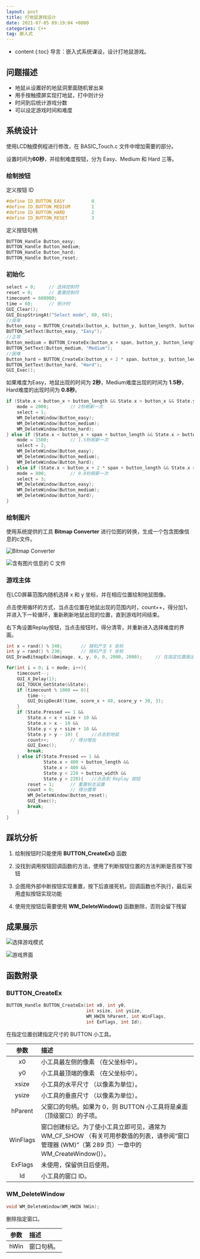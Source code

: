 ```yaml
---
layout: post
title: 打地鼠游戏设计
date: 2021-07-05 09:19:04 +0800
categories: C++
tag: 嵌入式
---
```


* content
{:toc}
导言：嵌入式系统课设，设计打地鼠游戏。

## 问题描述

- 地鼠从设置好的地鼠洞里面随机冒出来
- 用手按触摸屏实现打地鼠，打中则计分
- 时间到后统计游戏分数
- 可以设定游戏时间和难度



## 系统设计

使用LCD触摸例程进行修改，在 BASIC_Touch.c 文件中增加需要的部分。

设置时间为**60秒**，并绘制难度按钮，分为 Easy、Medium 和 Hard 三等。

### 绘制按钮

定义按钮 ID

```c++
#define ID_BUTTON_EASY        	0
#define ID_BUTTON_MEDIUM        1
#define ID_BUTTON_HARD        	2
#define ID_BUTTON_RESET        	3
```

定义按钮句柄

```c++
BUTTON_Handle Button_easy;
BUTTON_Handle Button_medium;
BUTTON_Handle Button_hard;
BUTTON_Handle Button_reset;
```

### 初始化

```c++
select = 0;		// 选择控制符
reset = 0;		// 重置控制符
timecount = 600000;
time = 60;		// 倒计时
GUI_Clear();
GUI_DispStringAt("Select mode", 60, 60);
//简单
Button_easy = BUTTON_CreateEx(button_x, button_y, button_length, button_width, 0, WM_CF_SHOW, 0, ID_BUTTON_EASY);
BUTTON_SetText(Button_easy, "Easy");
//正常
Button_medium = BUTTON_CreateEx(button_x + span, button_y, button_length, button_width, 0, WM_CF_SHOW, 0, ID_BUTTON_MEDIUM);
BUTTON_SetText(Button_medium, "Medium");
//困难
Button_hard = BUTTON_CreateEx(button_x + 2 * span, button_y, button_length, button_width, 0, WM_CF_SHOW, 0, ID_BUTTON_HARD);
BUTTON_SetText(Button_hard, "Hard");
GUI_Exec();
```

如果难度为Easy，地鼠出现的时间为 **2秒**，Medium难度出现的时间为 **1.5秒**，Hard难度的出现时间为 **0.8秒**。

```c++
if (State.x < button_x + button_length && State.x > button_x && State.y < button_y + button_width && State.y > button_y) {
    mode = 2000;		// 2秒刷新一次
    select = 1;
    WM_DeleteWindow(Button_easy);
    WM_DeleteWindow(Button_medium);
    WM_DeleteWindow(Button_hard);
} else if (State.x < button_x + span + button_length && State.x > button_x + span && State.y < button_y + button_width && State.y > button_y){
    mode = 1500;		// 1.5秒刷新一次
    select = 2;
    WM_DeleteWindow(Button_easy);
    WM_DeleteWindow(Button_medium);
    WM_DeleteWindow(Button_hard);
}	else if (State.x < button_x + 2 * span + button_length && State.x > button_x + 2 * span && State.y < button_y + button_width && State.y > button_y){
    mode = 800;			// 0.8秒刷新一次
    select = 3;
    WM_DeleteWindow(Button_easy);
    WM_DeleteWindow(Button_medium);
    WM_DeleteWindow(Button_hard);
}
```

### 绘制图片

使用系统提供的工具 **Bitmap Converter** 进行位图的转换，生成一个包含图像信息的c文件。

![Bitmap Converter](https://i.loli.net/2021/07/05/azhiZu8LCbNGWId.png)

![含有图片信息的 C 文件](https://i.loli.net/2021/07/05/8jzaOpHmfb31dLN.png)

### 游戏主体

在LCD屏幕范围内随机选择 x 和 y 坐标，并在相应位置绘制地鼠图像。

点击使用循环的方式，当点击位置在地鼠出现的范围内时，count++，得分加1，并进入下一轮循环，重新刷新地鼠出现的位置，直到游戏时间结束。

右下角设置Replay按钮，当点击按钮时，得分清零，并重新进入选择难度的界面。

```c++
int x = rand() % 340;		// 随机产生 X 坐标
int y = rand() % 230;		// 随机产生 Y 坐标
GUI_DrawBitmapEx(&bmimage, x, y, 0, 0, 2000, 2000);		// 在指定位置画出图像

for(int i = 0; i < mode; i++){
    timecount--;
    GUI_X_Delay(1);
    GUI_TOUCH_GetState(&State);
    if (timecount % 1000 == 0){
        time--;
        GUI_DispDecAt(time, score_x + 40, score_y + 30, 3);
    }
    if (State.Pressed == 1 && 
        State.x < x + size + 10 && 
        State.x > x - 10 &&
        State.y < y + size + 10 && 
        State.y > y - 10) {		//点击到地鼠
        count++;		// 得分增加
        GUI_Exec();
        break;
    } else if(State.Pressed == 1 &&
              State.x < 400 + button_length && 
              State.x > 400 &&
              State.y < 220 + button_width && 
              State.y > 220){	//点击到 Replay 按钮
        reset = 1;		// 重置标志设置
        count = 0;		// 得分置零
        WM_DeleteWindow(Button_reset);
        GUI_Exec();
        break;
    }
}
```



## 踩坑分析

1. 绘制按钮时只能使用 **BUTTON_CreateEx()** 函数

2. 没找到调用按钮回调函数的方法，使用了判断按钮位置的方法判断是否按下按钮

3. 企图用外部中断按钮实现重置，按下后直接死机，回调函数也不执行，最后采用虚拟按钮实现功能

4. 使用完按钮后需要使用 **WM_DeleteWindow()** 函数删除，否则会留下残留

   

## 成果展示

![选择游戏模式](https://i.loli.net/2021/07/05/nb1S4AT7RLF9H3l.png)

![游戏界面](https://i.loli.net/2021/07/05/1ECxo2OgBm3ykJ7.png)



## 函数附录

### BUTTON_CreateEx

```c++
BUTTON_Handle BUTTON_CreateEx(int x0, int y0,
                              int xsize, int ysize,
                              WM_HWIN hParent, int WinFlags,
                              int ExFlags, int Id);
```

在指定位置创建指定尺寸的 BUTTON 小工具。

| **参数** | **描述**                                                     |
| :------: | :----------------------------------------------------------- |
|    x0    | 小工具最左侧的像素 （在父坐标中）。                          |
|    y0    | 小工具最顶端的像素 （在父坐标中）。                          |
|  xsize   | 小工具的水平尺寸 （以像素为单位）。                          |
|  ysize   | 小工具的垂直尺寸 （以像素为单位）。                          |
| hParent  | 父窗口的句柄。如果为 0，则 BUTTON 小工具将是桌面 （顶级窗口）的子项。 |
| WinFlags | 窗口创建标记。为了使小工具立即可见，通常为 WM_CF_SHOW （有关可用参数值的列表，请参阅“窗口管理器 (WM)”（第 289 页）一章中的 WM_CreateWindow()）。 |
| ExFlags  | 未使用，保留供日后使用。                                     |
|    Id    | 小工具的窗口 ID。                                            |



### WM_DeleteWindow

```c++
void WM_DeleteWindow(WM_HWIN hWin);
```

删除指定窗口。

| **参数** | 描述       |
| :------: | :--------- |
|   hWin   | 窗口句柄。 |
